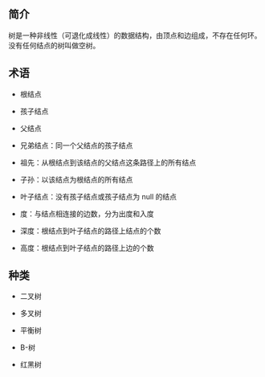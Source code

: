 ## 简介
树是一种非线性（可退化成线性）的数据结构，由顶点和边组成，不存在任何环。没有任何结点的树叫做空树。

## 术语
* 根结点

* 孩子结点

* 父结点

* 兄弟结点：同一个父结点的孩子结点

* 祖先：从根结点到该结点的父结点这条路径上的所有结点

* 子孙：以该结点为根结点的所有结点

* 叶子结点：没有孩子结点或孩子结点为 null 的结点

* 度：与结点相连接的边数，分为出度和入度

* 深度：根结点到叶子结点的路径上结点的个数

* 高度：根结点到叶子结点的路径上边的个数

## 种类
* 二叉树

* 多叉树

* 平衡树

* B-树

* 红黑树